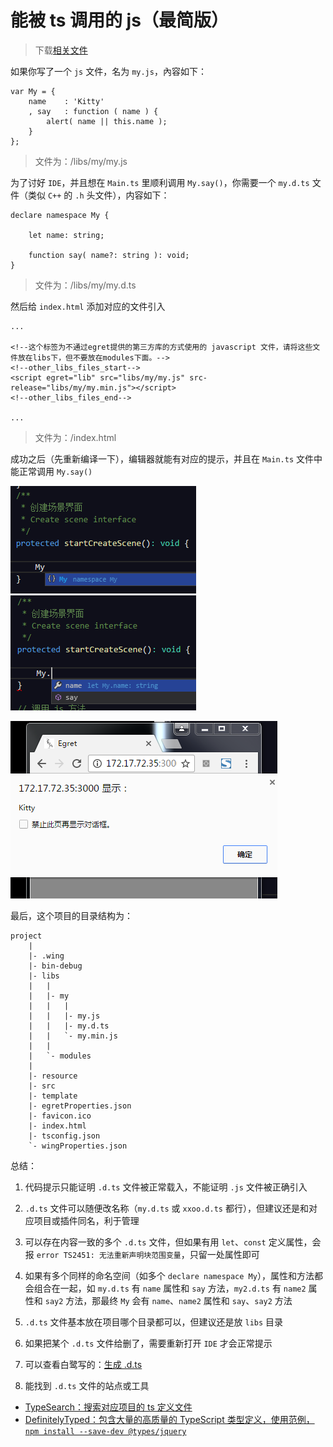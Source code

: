 # 能被 ts 调用的 js（最简版）

> 下载[相关文件](download/my.zip)

如果你写了一个 `js` 文件，名为 `my.js`，內容如下：

```
var My = {
    name    : 'Kitty'
    , say   : function ( name ) {
        alert( name || this.name );
    }
};
```

> 文件为：/libs/my/my.js

为了讨好 `IDE`，并且想在 `Main.ts` 里顺利调用 `My.say()`，你需要一个 `my.d.ts` 文件（类似 `C++` 的 `.h` 头文件），内容如下：

```
declare namespace My {

    let name: string;

    function say( name?: string ): void;
}
```

> 文件为：/libs/my/my.d.ts

然后给 `index.html` 添加对应的文件引入

```
...

<!--这个标签为不通过egret提供的第三方库的方式使用的 javascript 文件，请将这些文件放在libs下，但不要放在modules下面。-->
<!--other_libs_files_start-->
<script egret="lib" src="libs/my/my.js" src-release="libs/my/my.min.js"></script>
<!--other_libs_files_end-->

...
```

> 文件为：/index.html

成功之后（先重新编译一下），编辑器就能有对应的提示，并且在 `Main.ts` 文件中能正常调用 `My.say()`

![提示My](source/1.png)
![提示My的属性和方法](source/2.png)

![提示效果](source/3.png)

最后，这个项目的目录结构为：

```
project
	|
	|- .wing
	|- bin-debug
	|- libs
	|	|
	|	|- my
	|	|	|
	|	|	|- my.js
	|	|	|- my.d.ts
	|	|	`- my.min.js
	|	|
	|	`- modules
	|
	|- resource
	|- src
	|- template
	|- egretProperties.json
	|- favicon.ico
	|- index.html
	|- tsconfig.json
	`- wingProperties.json
```

总结：
1. 代码提示只能证明 `.d.ts` 文件被正常载入，不能证明 `.js` 文件被正确引入

1. `.d.ts` 文件可以随便改名称（`my.d.ts` 或 `xxoo.d.ts` 都行），但建议还是和对应项目或插件同名，利于管理

1. 可以存在内容一致的多个 `.d.ts` 文件，但如果有用 `let`、`const` 定义属性，会报 `error TS2451: 无法重新声明块范围变量`，只留一处属性即可

1. 如果有多个同样的命名空间（如多个 `declare namespace My`），属性和方法都会组合在一起，如 `my.d.ts` 有 `name` 属性和 `say` 方法，`my2.d.ts` 有 `name2` 属性和 `say2` 方法，那最终 `My` 会有 `name`、`name2` 属性和 `say`、`say2` 方法

1. `.d.ts` 文件基本放在项目哪个目录都可以，但建议还是放 `libs` 目录

1. 如果把某个 `.d.ts` 文件给删了，需要重新打开 `IDE` 才会正常提示

1. 可以查看白鹭写的：[生成 .d.ts](http://developer.egret.com/cn/github/egret-docs/extension/threes/dts/index.html)

1. 能找到 `.d.ts` 文件的站点或工具

  * [TypeSearch：搜索对应项目的 ts 定义文件](https://microsoft.github.io/TypeSearch/)
  * [DefinitelyTyped：包含大量的高质量的 TypeScript 类型定义，使用范例，`npm install --save-dev @types/jquery`](https://github.com/DefinitelyTyped/DefinitelyTyped)
